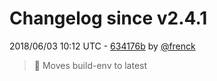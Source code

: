 # Changelog since v2.4.1

2018/06/03 10:12 UTC - [634176b](https://github.com/hassio-addons/addon-terminal/commit/634176b92f47074f60fd036cbdb9e02303685b92) by [@frenck](https://github.com/frenck)
> :rocket: Moves build-env to latest 

